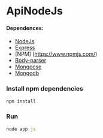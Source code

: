 # ApiNodeJs

#### Dependences:
* [NodeJs](https://nodejs.org/en/about/)
* [Express](http://expressjs.com/es/)
* [NPM] (https://www.npmjs.com/)
* [Body-parser](https://www.npmjs.com/package/body-parser)
* [Mongoose](http://mongoosejs.com/docs/guide.html)
* [Mongodb](https://docs.mongodb.com/manual/)

### Install npm dependencies

```javascript
npm install
```

### Run

```javascript
node app.js
```
